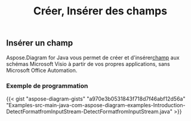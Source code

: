 ﻿---
title: Créer, Insérer des champs
type: docs
weight: 10
url: /fr/java/create-insert-fields/
description: Comment créer, insérer des champs en utilisant Java Diagram API .
---
## **Insérer un champ**
 Aspose.Diagram for Java vous permet de créer et d'insérer[champ](https://reference.aspose.com/diagram/java/com.aspose.diagram/field) aux schémas Microsoft Visio à partir de vos propres applications, sans Microsoft Office Automation.
### **Exemple de programmation**
{{< gist "aspose-diagram-gists" "a970e3b0531843f718d7f46abf12d56a" "Examples-src-main-java-com-aspose-diagram-examples-Introduction-DetectFormatfromInputStream-DetectFormatfromInputStream.java" >}}

